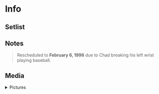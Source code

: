 # Info

## Setlist

## Notes

> Rescheduled to **February 6, 1996** due to Chad breaking his left wrist playing baseball.

## Media 

<details>
  <summary>Pictures</summary>
  <!--<img alt="Setlist" title="Setlist" src="_.jpg" height="200" />-->
</details>
